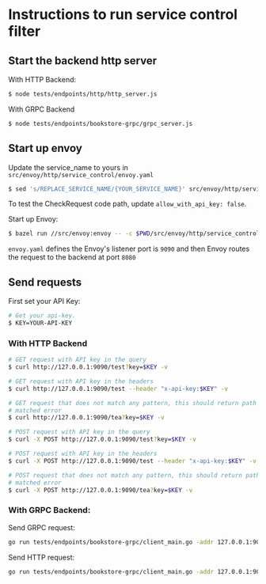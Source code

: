 # Instructions to run service control filter

## Start the backend http server

With HTTP Backend:

```bash
$ node tests/endpoints/http/http_server.js
```

With GRPC Backend

```bash
$ node tests/endpoints/bookstore-grpc/grpc_server.js
```

## Start up envoy

Update the service_name to yours in `src/envoy/http/service_control/envoy.yaml`

```bash
$ sed 's/REPLACE_SERVICE_NAME/{YOUR_SERVICE_NAME}' src/envoy/http/service_control/envoy.yaml
```

To test the CheckRequest code path, update `allow_with_api_key: false`.

Start up Envoy:

```bash
$ bazel run //src/envoy:envoy -- -c $PWD/src/envoy/http/service_control/envoy.yaml -l debug
```

`envoy.yaml` defines the Envoy's listener port is `9090` and then Envoy routes the request
to the backend at port `8080`

## Send requests

First set your API Key:

```bash
# Get your api-key.
$ KEY=YOUR-API-KEY
```

### With HTTP Backend

```bash
# GET request with API key in the query
$ curl http://127.0.0.1:9090/test?key=$KEY -v

# GET request with API key in the headers
$ curl http://127.0.0.1:9090/test --header "x-api-key:$KEY" -v

# GET request that does not match any pattern, this should return path not
# matched error
$ curl http://127.0.0.1:9090/tea?key=$KEY -v

# POST request with API key in the query
$ curl -X POST http://127.0.0.1:9090/test?key=$KEY -v

# POST request with API key in the headers
$ curl -X POST http://127.0.0.1:9090/test --header "x-api-key:$KEY" -v

# POST request that does not match any pattern, this should return path not
# matched error
$ curl -X POST http://127.0.0.1:9090/tea?key=$KEY -v
```

### With GRPC Backend:

Send GRPC request:

```bash
go run tests/endpoints/bookstore-grpc/client_main.go -addr 127.0.0.1:9090 -method=DeleteShelf -client_protocol=grpc -apikey=$KEY
```

Send HTTP request:

```bash
go run tests/endpoints/bookstore-grpc/client_main.go -addr 127.0.0.1:9090 -method=DeleteShelf -client_protocol=http -apikey=$KEY
```
